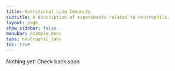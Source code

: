```yaml
---
title: Nutritional Lung Immunity
subtitle: A description of experiments related to neutrophils.
layout: page
show_sidebar: false
menubar: example_menu
tabs: neutrophil_tabs
toc: true
---
```

<i class="fa fa-gear fa-spin fa-2x" style="color: firebrick"></i> Nothing yet! Check back soon
